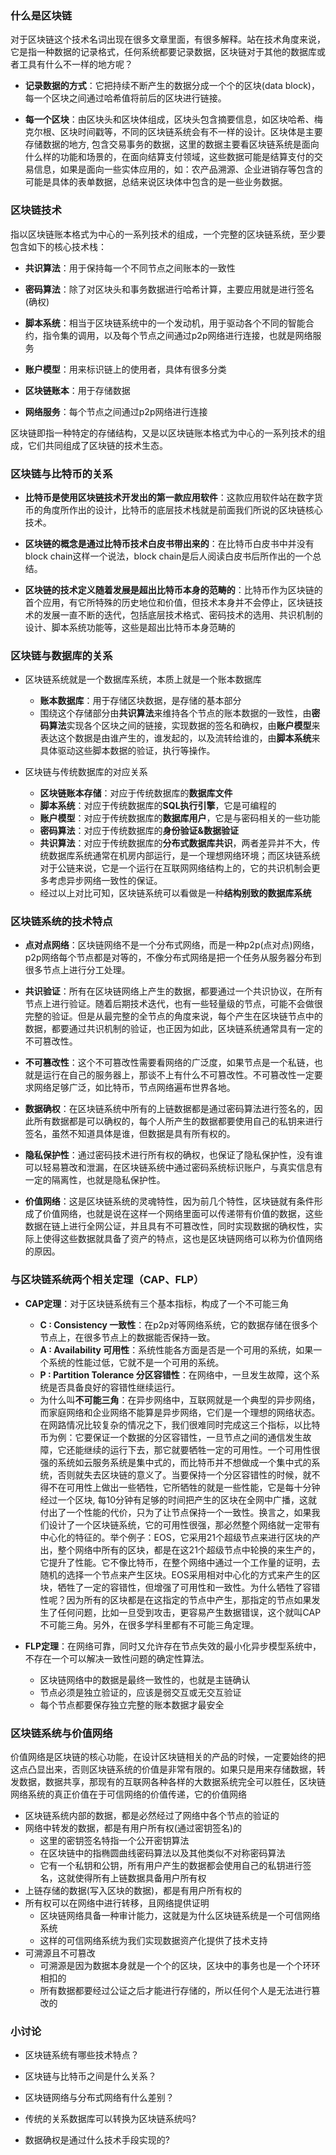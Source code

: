 ### 什么是区块链

对于区块链这个技术名词出现在很多文章里面，有很多解释。站在技术角度来说，它是指一种数据的记录格式，任何系统都要记录数据，区块链对于其他的数据库或者工具有什么不一样的地方呢？

- **记录数据的方式**：它把持续不断产生的数据分成一个个的区块(data block)，每一个区块之间通过哈希值将前后的区块进行链接。

- **每一个区块**：由区块头和区块体组成，区块头包含摘要信息，如区块哈希、梅克尔根、区块时间戳等，不同的区块链系统会有不一样的设计。区块体是主要存储数据的地方, 包含交易事务的数据，这里的数据主要看区块链系统是面向什么样的功能和场景的，在面向结算支付领域，这些数据可能是结算支付的交易信息，如果是面向一些实体应用的，如：农产品溯源、企业进销存等包含的可能是具体的表单数据，总结来说区块体中包含的是一些业务数据。

### 区块链技术

指以区块链账本格式为中心的一系列技术的组成，一个完整的区块链系统，至少要包含如下的核心技术栈：

- **共识算法**：用于保持每一个不同节点之间账本的一致性

- **密码算法**：除了对区块头和事务数据进行哈希计算，主要应用就是进行签名(确权)

- **脚本系统**：相当于区块链系统中的一个发动机，用于驱动各个不同的智能合约，指令集的调用，以及每个节点之间通过p2p网络进行连接，也就是网络服务

- **账户模型**：用来标识链上的使用者，具体有很多分类

- **区块链账本**：用于存储数据

- **网络服务**：每个节点之间通过p2p网络进行连接

区块链即指一种特定的存储结构，又是以区块链账本格式为中心的一系列技术的组成，它们共同组成了区块链的技术生态。

### 区块链与比特币的关系

- **比特币是使用区块链技术开发出的第一款应用软件**：这款应用软件站在数字货币的角度所作出的设计，比特币的底层技术栈就是前面我们所说的区块链核心技术。

- **区块链的概念是通过比特币技术白皮书带出来的**：在比特币白皮书中并没有block chain这样一个说法，block chain是后人阅读白皮书后所作出的一个总结。

- **区块链的技术定义随着发展是超出比特币本身的范畴的**：比特币作为区块链的首个应用，有它所特殊的历史地位和价值，但技术本身并不会停止，区块链技术的发展一直不断的迭代，包括底层技术格式、密码技术的选用、共识机制的设计、脚本系统功能等，这些是超出比特币本身范畴的

### 区块链与数据库的关系

- 区块链系统就是一个数据库系统，本质上就是一个账本数据库
    * **账本数据库**：用于存储区块数据，是存储的基本部分
    * 围绕这个存储部分由**共识算法**来维持各个节点的账本数据的一致性，由**密码算法**实现各个区块之间的链接，实现数据的签名和确权，由**账户模型**来表达这个数据是由谁产生的，谁发起的，以及流转给谁的，由**脚本系统**来具体驱动这些脚本数据的验证，执行等操作。

- 区块链与传统数据库的对应关系
    * **区块链账本存储**：对应于传统数据库的**数据库文件**
    * **脚本系统**：对应于传统数据库的**SQL执行引擎**，它是可编程的
    * **账户模型**：对应于传统数据库的**数据库用户**，它是与密码相关的一些功能
    * **密码算法**：对应于传统数据库的**身份验证&数据验证**
    * **共识算法**：对应于传统数据库的**分布式数据库共识**，两者差异并不大，传统数据库系统通常在机房内部运行，是一个理想网络环境；而区块链系统对于公链来说，它是一个运行在互联网网络结构上的，它的共识机制会更多考虑异步网络一致性的保证。
    * 经过以上对比可知，区块链系统可以看做是一种**结构别致的数据库系统**

### 区块链系统的技术特点

- **点对点网络**：区块链网络不是一个分布式网络，而是一种p2p(点对点)网络，p2p网络每个节点都是对等的，不像分布式网络是把一个任务从服务器分布到很多节点上进行分工处理。

- **共识验证**：所有在区块链网络上产生的数据，都要通过一个共识协议，在所有节点上进行验证。随着后期技术迭代，也有一些轻量级的节点，可能不会做很完整的验证。但是从最完整的全节点的角度来说，每个产生在区块链节点中的数据，都要通过共识机制的验证，也正因为如此，区块链系统通常具有一定的不可篡改性。

- **不可篡改性**：这个不可篡改性需要看网络的广泛度，如果节点是一个私链，也就是运行在自己的服务器上，那谈不上有什么不可篡改性。不可篡改性一定要求网络足够广泛，如比特币，节点网络遍布世界各地。

- **数据确权**：在区块链系统中所有的上链数据都是通过密码算法进行签名的，因此所有数据都是可以确权的，每个人所产生的数据都要使用自己的私钥来进行签名，虽然不知道具体是谁，但数据是具有所有权的。

- **隐私保护性**：通过密码技术进行所有权的确权，也保证了隐私保护性，没有谁可以轻易篡改和泄漏，在区块链系统中通过密码系统标识账户，与真实信息有一定的隔离性，也就是隐私保护性。

- **价值网络**：这是区块链系统的灵魂特性，因为前几个特性，区块链就有条件形成了价值网络，也就是说在这样一个网络里面可以传递带有价值的数据，这些数据在链上进行全网公证，并且具有不可篡改性，同时实现数据的确权性，实际上使得这些数据就具备了资产的特点，这也是区块链网络可以称为价值网络的原因。

### 与区块链系统两个相关定理（CAP、FLP）

- **CAP定理**：对于区块链系统有三个基本指标，构成了一个不可能三角
    * **C : Consistency 一致性**：在p2p对等网络系统，它的数据存储在很多个节点上，在很多节点上的数据能否保持一致。
    * **A : Availability 可用性**：系统性能各方面是否是一个可用的系统，如果一个系统的性能过低，它就不是一个可用的系统。
    * **P : Partition Tolerance 分区容错性**：在网络中，一旦发生故障，这个系统是否具备良好的容错性继续运行。
    * 为什么叫**不可能三角**：在异步网络中，互联网就是一个典型的异步网络，而家庭网络和企业网络不能算是异步网络，它们是一个理想的网络状态。在网路情况比较复杂的情况之下，我们很难同时完成这三个指标，以比特币为例：它要保证一个数据的分区容错性，一旦节点之间的通信发生故障，它还能继续的运行下去，那它就要牺牲一定的可用性。一个可用性很强的系统如云服务系统是集中式的，而比特币并不想做成一个集中式的系统，否则就失去区块链的意义了。当要保持一个分区容错性的时候，就不得不在可用性上做出一些牺牲，它所牺牲的就是一些性能，它是每十分钟经过一个区块, 每10分钟有足够的时间把产生的区块在全网中广播，这就付出了一个性能的代价，只为了让节点保持一个一致性。换言之，如果我们设计了一个区块链系统，它的可用性很强，那必然整个网络就一定带有中心化的特征的。举个例子：EOS，它采用21个超级节点来进行区块的产出，整个网络中所有的区块，都是在这21个超级节点中轮换的来生产的，它提升了性能。它不像比特币，在整个网络中通过一个工作量的证明，去随机的选择一个节点来产生区块。EOS采用相对中心化的方式来产生的区块，牺牲了一定的容错性，但增强了可用性和一致性。为什么牺牲了容错性呢？因为所有的区块都是在这指定的节点中产生，那指定的节点如果发生了任何问题，比如一旦受到攻击，更容易产生数据错误，这个就叫CAP不可能三角。另外，在很多学科里都有不可能三角定理。

- **FLP定理**：在网络可靠，同时又允许存在节点失效的最小化异步模型系统中，不存在一个可以解决一致性问题的确定性算法。
    * 区块链网络中的数据是最终一致性的，也就是主链确认
    * 节点必须是独立验证的，应该是弱交互或无交互验证
    * 每个节点都要保存独立完整的账本数据才最安全

### 区块链系统与价值网络

价值网络是区块链的核心功能，在设计区块链相关的产品的时候，一定要始终的把这点凸显出来，否则区块链系统的价值是非常有限的。如果只是用来存储数据，转发数据，数据共享，那现有的互联网各种各样的大数据系统完全可以胜任，区块链网络系统的真正价值在于可信网络的价值传递，它的价值网络

- 区块链系统内部的数据，都是必然经过了网络中各个节点的验证的
- 网络中转发的数据，都是有用户所有权(通过密钥签名)的
    * 这里的密钥签名特指一个公开密钥算法
    * 在区块链中的指椭圆曲线密码算法以及其他类似不对称密码算法
    * 它有一个私钥和公钥，所有用户产生的数据都会使用自己的私钥进行签名，这就使得所有上链数据具备用户所有权
- 上链存储的数据(写入区块的数据)，都是有用户所有权的
- 所有权可以在网络中进行转移，且网络提供证明
    * 区块链网络具备一种审计能力，这就是为什么区块链系统是一个可信网络系统
    * 这样的可信网络系统为我们实现数据资产化提供了技术支持
- 可溯源且不可篡改
    * 可溯源是因为数据本身就是一个个的区块，区块中的事务也是一个个环环相扣的
    * 所有数据都要经过公证之后才能进行存储的，所以任何个人是无法进行篡改的

### 小讨论

- 区块链系统有哪些技术特点？

- 区块链与比特币之间是什么关系？

- 区块链网络与分布式网络有什么差别？

- 传统的关系数据库可以转换为区块链系统吗?

- 数据确权是通过什么技术手段实现的?